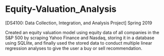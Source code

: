 # Equity-Valuation_Analysis
[DS4100: Data Collection, Integration, and Analysis Project] Spring 2019

Created an equity valuation model using equity data of all companies in the S&P 500 by scraping Yahoo Finance and Nasdaq, storing it in a database using SQLlite, and finally used the stored data to conduct multiple linear regression analyses to give the user a buy or sell recommendation.

